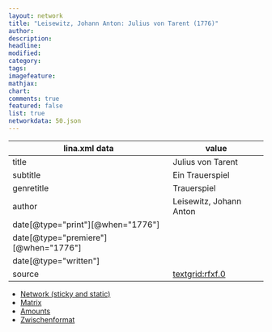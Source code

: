 ```yaml
---
layout: network
title: "Leisewitz, Johann Anton: Julius von Tarent (1776)"
author:
description:
headline:
modified:
category:
tags:
imagefeature: 
mathjax: 
chart: 
comments: true
featured: false
list: true
networkdata: 50.json
---
```

lina.xml data  | value
------------- | -------------
title|Julius von Tarent
subtitle|Ein Trauerspiel
genretitle|Trauerspiel
author|Leisewitz, Johann Anton
date[@type="print"][@when="1776"]|
date[@type="premiere"][@when="1776"]|
date[@type="written"]|
source|[textgrid:rfxf.0](https://textgridlab.org/1.0/tgcrud-public/rest/textgrid:rfxf.0/data)



* [Network (sticky and static)](/network50)
* [Matrix](/matrix50)
* [Amounts](/amounts50)
* [Zwischenformat](/lina50 )
